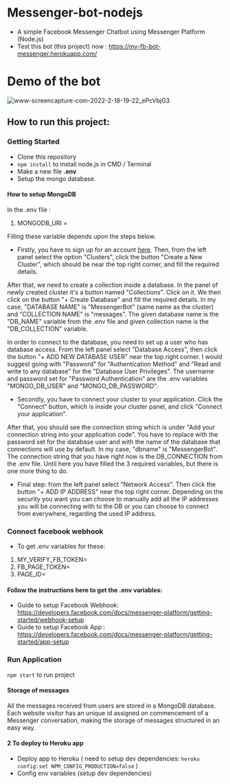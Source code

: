 # Messenger-bot-nodejs
- A simple Facebook Messenger Chatbot using Messenger Platform (Node.js)
- Test this bot (this project) now : https://my-fb-bot-messenger.herokuapp.com/

# Demo of the bot
![www-screencapture-com-2022-2-18-19-22_ePcVbjG3](https://user-images.githubusercontent.com/47572498/154745189-877d0209-e77e-47d0-af77-bdb0c1e53b5a.gif)


## How to run this project:
### Getting Started
-  Clone this repository
-   `npm install`  to install node.js in CMD / Terminal
- Make a new file **.env**
- Setup the mongo database.
#### How to setup MongoDB

In the .env file :

1. MONGODB_URI = 

Filling these variable depends upon the steps below.

- Firstly, you have to sign up for an account [here](https://account.mongodb.com/account/register?n=%2Fv2%2F5f4fed9616fc651a9ef5d934&nextHash=%23clusters). Then, from the left panel select the option "Clusters", click the button "Create a New Cluster", which should be near the top right corner, and fill the required details.

After that, we need to create a collection inside a database. In the panel of newly created cluster it's a button named "Collections". Click on it. We then click on the button "+ Create Database" and fill the required details. In my case, "DATABASE NAME" is "MessengerBot" (same name as the cluster) and "COLLECTION NAME" is "messages". 
The given database name is the "DB_NAME" variable from the .env file and given collection name is the "DB_COLLECTION" variable.

In order to connect to the database, you need to set up a user who has database access. From the left panel select "Database Access", then click the button "+ ADD NEW DATABASE USER" near the top right corner. I would suggest going with "Password" for "Authentication Method" and "Read and write to any database" for the "Database User Privileges". The username and password set for "Password Authentication" are the .env variables "MONGO_DB_USER" and "MONGO_DB_PASSWORD".

- Secondly, you have to connect your cluster to your application. Click the "Connect" button, which is inside your cluster panel, and click "Connect your application".

After that, you should see the connection string which is under "Add your connection string into your application code". You have to replace <password> with the password set for the database user and <dbname> with the name of the database that connections will use by default. In my case, "dbname" is "MessengerBot". 
The connection string that you have right now is the DB_CONNECTION from the .env file. Until here you have filled the 3 required variables, but there is one more thing to do.

- Final step: from the left panel select "Network Access". Then click the button "+ ADD IP ADDRESS" near the top right corner. Depending on the security you want you can choose to manually add all the IP addresses you will be connecting with to the DB or you can choose to connect from everywhere, regarding the used IP address.

### Connect facebook webhook
- To get .env variables for these:
1. MY_VERIFY_FB_TOKEN=
2. FB_PAGE_TOKEN=
3. PAGE_ID=
#### Follow the instructions here to get the .env variables:
- Guide to setup Facebook Webhook: https://developers.facebook.com/docs/messenger-platform/getting-started/webhook-setup
- Guide to setup Facebook App : https://developers.facebook.com/docs/messenger-platform/getting-started/app-setup

### Run Application 
```npm start``` to run project 
#### Storage of messages

All the messages received from users are stored in a MongoDB database. Each website visitor has an unique id assigned on commencement of a Messenger conversation, making the storage of messages structured in an easy way.

#### 2 To deploy to Heroku app
- Deploy app to Heroku ( need to setup dev dependencies:
```heroku config:set NPM_CONFIG_PRODUCTION=false```
)
- Config env variables (setup dev dependencies)

